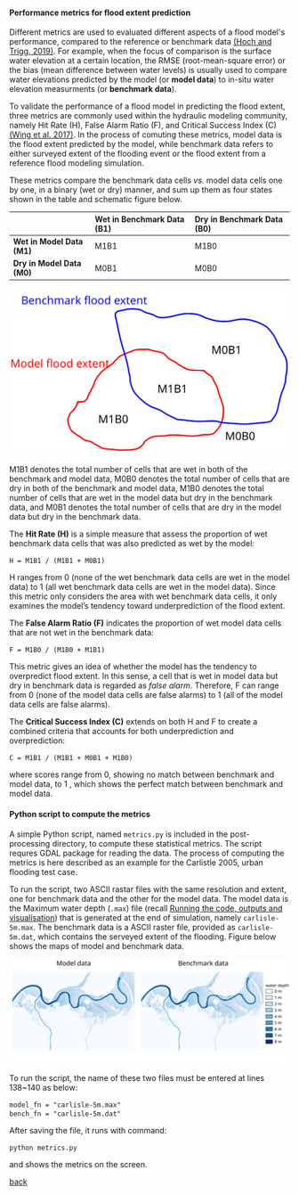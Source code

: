 #### Performance metrics for flood extent prediction 

Different metrics are used to evaluated different aspects of a flood model's performance, compared to the reference or benchmark data [(Hoch and Trigg, 2019)](https://iopscience.iop.org/article/10.1088/1748-9326/aaf3d3). For example, when the focus of comparison is the surface water elevation at a certain location, the RMSE (root-mean-square error) or the bias (mean difference between water levels) is usually used to compare water elevations predicted by the model (or **model data**) to in-situ water elevation measurments (or **benchmark data**). 

To validate the performance of a flood model in predicting the flood extent, three metrics are commonly used within the hydraulic modeling community, namely Hit Rate (H), False Alarm Ratio (F), and Critical Success Index (C) [(Wing et al. 2017)](https://agupubs.onlinelibrary.wiley.com/doi/full/10.1002/2017WR020917). In the process of comuting these metrics, model data is the flood extent predicted by the model, while benchmark data refers to either surveyed extent of the flooding event or the flood extent from a reference flood modeling simulation.  

These metrics compare the benchmark data cells _vs._ model data cells one by one, in a binary (wet or dry) manner, and sum up them as four states shown in the table and schematic figure below.  

   |  | **Wet in Benchmark Data (B1)** | **Dry in Benchmark Data (B0)** |
   | :---         | :---      | :--- |
   | **Wet in Model Data (M1)**   | M1B1      | M1B0    |
   | **Dry in Model Data (M0)**   | M0B1      | M0B0    |

![image](/Figures/metrics4.svg)

M1B1 denotes the total number of cells that are wet in both of the benchmark and model data, M0B0 denotes the total number of cells that are dry in both of the benchmark and model data, M1B0 denotes the total number of cells that are wet in the model data but dry in the benchmark data, and M0B1 denotes the total number of cells that are dry in the model data but dry in the benchmark data. 


The **Hit Rate (H)** is a simple measure that assess the proportion of wet benchmark data cells that was also predicted as wet by the model:

````
H = M1B1 / (M1B1 + M0B1)
````

H ranges from 0 (none of the wet benchmark data cells are wet in the model data) to 1 (all wet benchmark data cells are wet in the model data). Since this metric only considers the area with wet benchmark data cells, it only examines the model’s tendency toward underprediction of the flood extent.

The **False Alarm Ratio (F)** indicates the proportion of wet model data cells that are not wet in the benchmark data:

````
F = M1B0 / (M1B0 + M1B1)
````

This metric gives an idea of whether the model has the tendency to overpredict flood extent. In this sense, a cell that is wet in model data but dry in benchmark data is regarded as *false alarm*. Therefore, F can range from 0 (none of the model data cells are false alarms) to 1 (all of the model data cells are false alarms). 

The **Critical Success Index (C)** extends on both H and F to create a combined criteria that accounts for both underprediction and overprediction:

````
C = M1B1 / (M1B1 + M0B1 + M1B0)
````

where scores range from 0, showing no match between benchmark and model data, to 1 , which shows the perfect match between benchmark and model data.

#### Python script to compute the metrics

A simple Python script, named `metrics.py` is included in the post-processing directory, to compute these statistical metrics. The script requres GDAL package for reading the data. The process of computing the metrics is here described as an example for the Carlistle 2005, urban flooding test case.

To run the script, two ASCII rastar files with the same resolution and extent, one for benchmark data and the other for the model data. The model data is the Maximum water depth (`.max`) file (recall [Running the code, outputs and visualisation](/Merewether3.md)) that is generated at the end of simulation, namely `carlisle-5m.max`. The benchmark data is a ASCII raster file, provided as `carlisle-5m.dat`, which contains the serveyed extent of the flooding. Figure below shows the maps of model and benchmark data.

![image](/Figures/metrics5.svg)

To run the script, the name of these two files must be entered at lines 138~140 as below:

````
model_fn = "carlisle-5m.max" 
bench_fn = "carlisle-5m.dat" 
````
After saving the file, it runs with command:

````
python metrics.py
````

and shows the metrics on the screen.

[back](/Carlistle_flooding.md)

